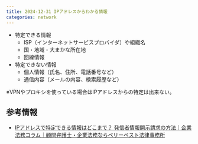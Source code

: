 ```yaml
---
title: 2024-12-31 IPアドレスからわかる情報
categories: network
---
```


- 特定できる情報
  -	ISP（インターネットサービスプロバイダ）や組織名
  - 国・地域・大まかな所在地
  - 回線情報
- 特定できない情報
  - 個人情報（氏名、住所、電話番号など）
  - 通信内容（メールの内容、検索履歴など）

※VPNやプロキシを使っている場合はIPアドレスからの特定は出来ない。

## 参考情報

- [IPアドレスで特定できる情報はどこまで？ 発信者情報開示請求の方法｜企業法務コラム｜顧問弁護士・企業法務ならベリーベスト法律事務所](https://corporate.vbest.jp/columns/8326/)
